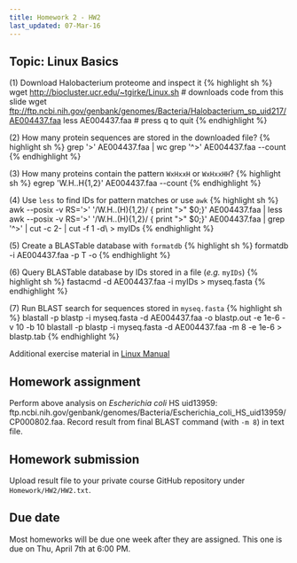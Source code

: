 ```yaml
---
title: Homework 2 - HW2
last_updated: 07-Mar-16
---
```


## Topic: Linux Basics

(1) Download Halobacterium proteome and inspect it
{% highlight sh %}
wget http://biocluster.ucr.edu/~tgirke/Linux.sh # downloads code from this slide
wget ftp://ftp.ncbi.nih.gov/genbank/genomes/Bacteria/Halobacterium_sp_uid217/AE004437.faa
less AE004437.faa # press q to quit
{% endhighlight %}

(2) How many protein sequences are stored in the downloaded file?
{% highlight sh %}
grep '>' AE004437.faa | wc
grep '^>' AE004437.faa --count
{% endhighlight %}

(3) How many proteins contain the pattern `WxHxxH` or `WxHxxHH`?
{% highlight sh %}
egrep 'W.H..H{1,2}' AE004437.faa --count
{% endhighlight %}

(4) Use `less` to find IDs for pattern matches or use `awk`
{% highlight sh %}
awk --posix -v RS='>' '/W.H..(H){1,2}/ { print ">" $0;}' AE004437.faa | less
awk --posix -v RS='>' '/W.H..(H){1,2}/ { print ">" $0;}' AE004437.faa | grep '^>' | cut -c 2- | cut -f 1 -d\ > myIDs
{% endhighlight %}

(5) Create a BLASTable database with `formatdb`
{% highlight sh %}
formatdb -i AE004437.faa -p T -o
{% endhighlight %}

(6) Query BLASTable database by IDs stored in a file (_e.g._ `myIDs`)
{% highlight sh %}
fastacmd -d AE004437.faa -i myIDs > myseq.fasta
{% endhighlight %}

(7) Run BLAST search for sequences stored in `myseq.fasta`
{% highlight sh %}
blastall -p blastp -i myseq.fasta -d AE004437.faa -o blastp.out -e 1e-6 -v 10 -b 10
blastall -p blastp -i myseq.fasta -d AE004437.faa -m 8 -e 1e-6 > blastp.tab
{% endhighlight %}

Additional exercise material in [Linux Manual](http://manuals.bioinformatics.ucr.edu/home/linux-basics#TOC-Exercises)

## Homework assignment

Perform above analysis on _Escherichia coli_ HS uid13959: ftp.ncbi.nih.gov/genbank/genomes/Bacteria/Escherichia_coli_HS_uid13959/CP000802.faa. 
Record result from final BLAST command (with `-m 8`) in text file.

## Homework submission

Upload result file to your private course GitHub repository under `Homework/HW2/HW2.txt`.

## Due date

Most homeworks will be due one week after they are assigned. This one is due on Thu, April 7th at 6:00 PM.

